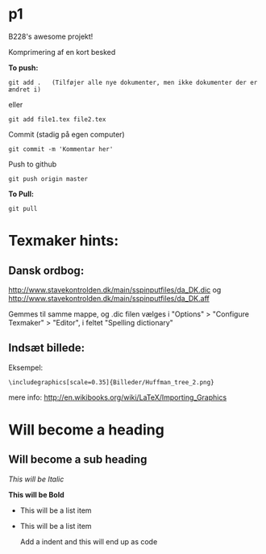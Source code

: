 p1
==

B228's awesome projekt!

Komprimering af en kort besked



**To push:**

	git add . 	(Tilføjer alle nye dokumenter, men ikke dokumenter der er ændret i)

eller	

	git add file1.tex file2.tex

Commit (stadig på egen computer)

	git commit -m 'Kommentar her'

Push to github

	git push origin master


**To Pull:**

	git pull	


Texmaker hints:
==
Dansk ordbog:
--

http://www.stavekontrolden.dk/main/sspinputfiles/da_DK.dic
og
http://www.stavekontrolden.dk/main/sspinputfiles/da_DK.aff

Gemmes til samme mappe, og .dic filen vælges i "Options" > "Configure Texmaker" > "Editor", i feltet "Spelling dictionary"


Indsæt billede:
--
Eksempel:

	\includegraphics[scale=0.35]{Billeder/Huffman_tree_2.png}

mere info:
http://en.wikibooks.org/wiki/LaTeX/Importing_Graphics


Will become a heading
==============

Will become a sub heading
--------------

*This will be Italic*

**This will be Bold**

- This will be a list item
- This will be a list item

	Add a indent and this will end up as code

